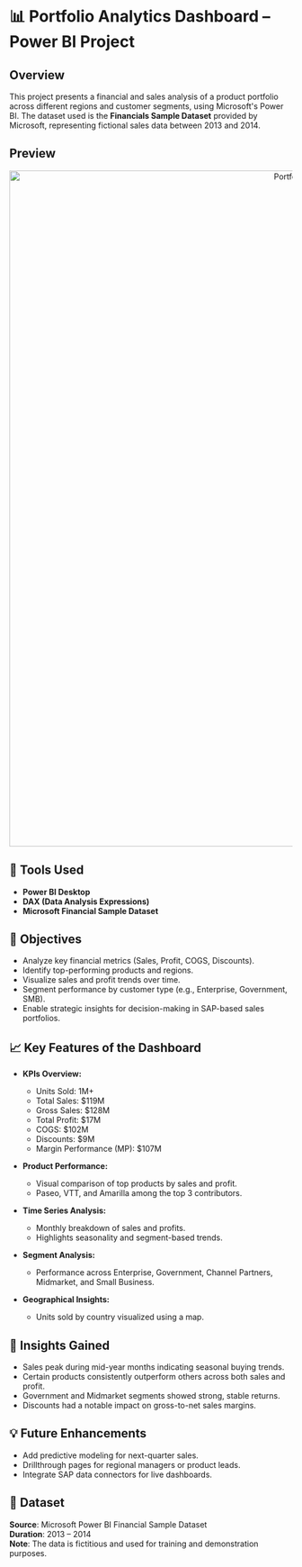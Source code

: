 # 📊 Portfolio Analytics Dashboard – Power BI Project

## Overview

This project presents a financial and sales analysis of a product portfolio across different regions and customer segments, using Microsoft's Power BI. The dataset used is the **Financials Sample Dataset** provided by Microsoft, representing fictional sales data between 2013 and 2014.

## Preview

<div align="center">
  <img width="1201" alt="Portfolio Analytics Dashboard Screenshot" src="https://github.com/user-attachments/assets/961b9a77-81e4-4a7e-b88b-255b515e5584" />
</div>

## 🔧 Tools Used

- **Power BI Desktop**
- **DAX (Data Analysis Expressions)**
- **Microsoft Financial Sample Dataset**

## 🎯 Objectives

- Analyze key financial metrics (Sales, Profit, COGS, Discounts).
- Identify top-performing products and regions.
- Visualize sales and profit trends over time.
- Segment performance by customer type (e.g., Enterprise, Government, SMB).
- Enable strategic insights for decision-making in SAP-based sales portfolios.

## 📈 Key Features of the Dashboard

- **KPIs Overview:**
  - Units Sold: 1M+
  - Total Sales: $119M
  - Gross Sales: $128M
  - Total Profit: $17M
  - COGS: $102M
  - Discounts: $9M
  - Margin Performance (MP): $107M

- **Product Performance:**
  - Visual comparison of top products by sales and profit.
  - Paseo, VTT, and Amarilla among the top 3 contributors.

- **Time Series Analysis:**
  - Monthly breakdown of sales and profits.
  - Highlights seasonality and segment-based trends.

- **Segment Analysis:**
  - Performance across Enterprise, Government, Channel Partners, Midmarket, and Small Business.

- **Geographical Insights:**
  - Units sold by country visualized using a map.

## 📌 Insights Gained

- Sales peak during mid-year months indicating seasonal buying trends.
- Certain products consistently outperform others across both sales and profit.
- Government and Midmarket segments showed strong, stable returns.
- Discounts had a notable impact on gross-to-net sales margins.

## 💡 Future Enhancements

- Add predictive modeling for next-quarter sales.
- Drillthrough pages for regional managers or product leads.
- Integrate SAP data connectors for live dashboards.

## 📂 Dataset

**Source**: Microsoft Power BI Financial Sample Dataset  
**Duration**: 2013 – 2014  
**Note**: The data is fictitious and used for training and demonstration purposes.
